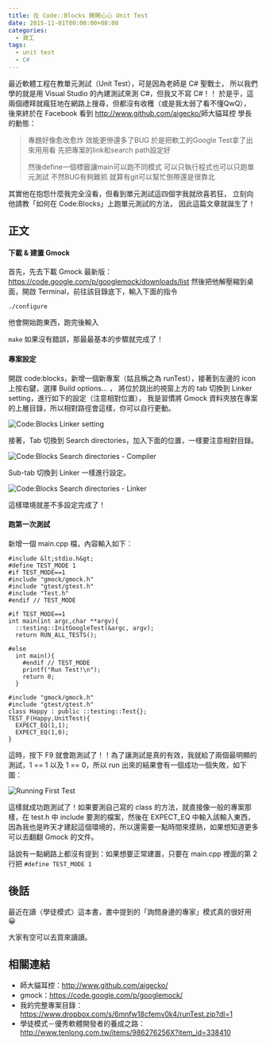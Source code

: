 ```yaml
---
title: 在 Code::Blocks 開開心心 Unit Test
date: 2015-11-01T00:00:00+08:00
categories:
  - 資工
tags:
  - unit test
  - C#
---
```


最近軟體工程在教單元測試（Unit Test），可是因為老師是 C# 聖戰士，
所以我們學的就是用 Visual Studio 的內建測試來測 C#，但我又不寫 C#！！
於是乎，這兩個禮拜就瘋狂地在網路上搜尋，但都沒有收穫（或是我太弱了看不懂QwQ），
後來終於在 Facebook 看到 <http://www.github.com/aigecko/>師大貓耳控</a> 學長的動態：

> 專題好像愈改愈炸
> 效能更慘還多了BUG
> 於是把軟工的Google Test拿了出來用用看
> 先把專案的link和search path設定好
>
> 然後define一個標籤讓main可以跑不同模式
> 可以只執行程式也可以只跑單元測試
> 不然BUG有夠難抓
> 就算有git可以幫忙倒帶還是很靠北

其實他在抱怨什麼我完全沒看，但看到單元測試這四個字我就欣喜若狂，
立刻向他請教「如何在 Code:Blocks」上跑單元測試的方法，
因此這篇文章就誕生了！

## 正文

#### 下載 & 建置 Gmock

首先，先去下載 Gmock 最新版：<https://code.google.com/p/googlemock/downloads/list>
然後把他解壓縮到桌面，開啟 Terminal，前往該目錄底下，輸入下面的指令

`./configure`

他會開始跑東西，跑完後輸入

`make`
如果沒有錯誤，那最最基本的步驟就完成了！

#### 專案設定

開啟 code:blocks，新增一個新專案（姑且稱之為 runTest），接著到左邊的 icon 上按右鍵，選擇 Build options&#8230; ，
將位於跳出的視窗上方的 tab 切換到 Linker setting，進行如下的設定（注意相對位置），
我是習慣將 Gmock 資料夾放在專案的上層目錄，所以相對路徑會這樣，你可以自行更動。

![Code:Blocks Linker setting](//wildsky.cc/blog-images/2015-11-01-01-55-51-的螢幕擷圖-1024x576.png)

接著，Tab 切換到 Search directories，加入下面的位置，一樣要注意相對目錄。

![Code:Blocks Search directories - Compiler](//wildsky.cc/blog-images/2015-11-01-01-13-10-的螢幕擷圖-1024x576.png)

Sub-tab 切換到 Linker 一樣進行設定。

![Code:Blocks Search directories - Linker](//wildsky.cc/blog-images/2015-11-01-01-13-12-的螢幕擷圖-1024x576.png)

這樣環境就差不多設定完成了！

#### 跑第一次測試

新增一個 main.cpp 檔，內容輸入如下：
```
#include &lt;stdio.h&gt;
#define TEST_MODE 1
#if TEST_MODE==1
#include "gmock/gmock.h"
#include "gtest/gtest.h"
#include "Test.h"
#endif // TEST_MODE

#if TEST_MODE==1
int main(int argc,char **argv){
  ::testing::InitGoogleTest(&argc, argv);
  return RUN_ALL_TESTS();

#else
  int main(){
    #endif // TEST_MODE
    printf("Run Test!\n");
    return 0;
  }

#include "gmock/gmock.h"
#include "gtest/gtest.h"
class Happy : public ::testing::Test{};
TEST_F(Happy,UnitTest){
  EXPECT_EQ(1,1);
  EXPECT_EQ(1,0);
}
```

這時，按下 F9 就會跑測試了！！為了讓測試是真的有效，我就給了兩個最明顯的測試，1 == 1 以及 1 == 0，所以 run 出來的結果會有一個成功一個失敗，如下圖：

![Running First Test](//wildsky.cc/blog-images/2015-11-01-13-47-48-的螢幕擷圖.png)

這樣就成功跑測試了！如果要測自己寫的 class 的方法，就直接像一般的專案那樣，在 test.h 中 include 要測的檔案，然後在 EXPECT_EQ 中輸入該輸入東西，
因為我也是昨天才建起這個環境的，所以還需要一點時間來摸熟，如果想知道更多可以去翻翻 Gmock 的文件。

話說有一點網路上都沒有提到：如果想要正常建置，只要在 main.cpp 裡面的第 2 行把 `#define TEST_MODE 1`

## 後話

最近在讀〈學徒模式〉這本書，書中提到的「詢問身邊的專家」模式真的很好用 😀

大家有空可以去買來讀讀。

## 相關連結

- 師大貓耳控：<http://www.github.com/aigecko/>
- gmock：<https://code.google.com/p/googlemock/>
- 我的完整專案目錄：<https://www.dropbox.com/s/6mnfw18cfemv0k4/runTest.zip?dl=1>
- 學徒模式－優秀軟體開發者的養成之路：<http://www.tenlong.com.tw/items/986276256X?item_id=338410>
